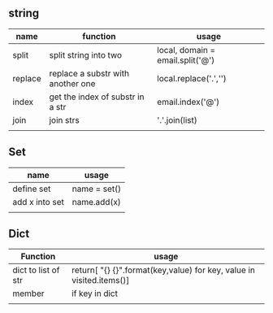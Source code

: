 ## string

| name    | function                          | usage                            |
| ------- | --------------------------------- | -------------------------------- |
| split   | split string into two             | local, domain = email.split('@') |
| replace | replace a substr with another one | local.replace('.','')            |
| index   | get the index of substr in a str  | email.index('@')                 |
| join    | join strs                         | '.'.join(list)                   |
|         |                                   |                                  |

## Set

| name           | usage        |
| -------------- | ------------ |
| define set     | name = set() |
| add x into set | name.add(x)  |
|                |              |



## Dict

| Function            | usage                                                        |
| ------------------- | ------------------------------------------------------------ |
| dict to list of str | return[ "{} {}".format(key,value) for key, value in visited.items()] |
| member              | if key in dict                                               |
|                     |                                                              |

